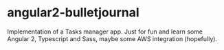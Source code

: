 # angular2-bulletjournal
Implementation of a Tasks manager app. Just for fun and learn some Angular 2, Typescript and Sass, maybe some AWS integration (hopefully).
